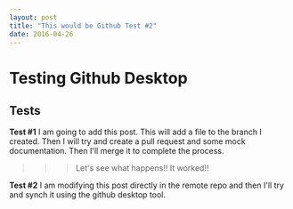 ```yaml
---
layout: post
title: "This would be Github Test #2"
date: 2016-04-26
---
```



Testing Github Desktop
========

Tests
-----

**Test #1**
I am going to add this post.
This will add a file to the branch I created.
Then I will try and create a pull request and some mock documentation.
Then I'll merge it to complete the process.

>>>Let's see what happens!!
It worked!!
>>>

**Test #2**
I am modifying this post directly in the remote repo and then I'll
try and synch it using the github desktop tool.




